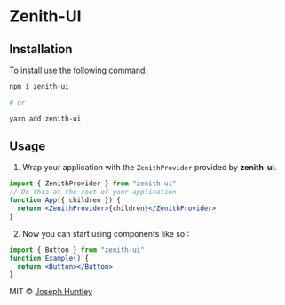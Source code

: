 # Zenith-UI

## Installation

To install use the following command:

```sh
npm i zenith-ui

# or

yarn add zenith-ui
```

## Usage

1. Wrap your application with the `ZenithProvider` provided by **zenith-ui**.

```jsx
import { ZenithProvider } from "zenith-ui"
// Do this at the root of your application
function App({ children }) {
  return <ZenithProvider>{children}</ZenithProvider>
}
```

2.  Now you can start using components like so!:

```jsx
import { Button } from "zenith-ui"
function Example() {
  return <Button></Button>
}
```

MIT © [Joseph Huntley](https://github.com/josephhuntley)
